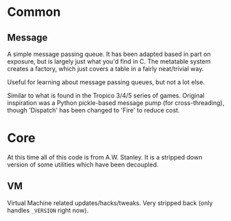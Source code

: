# Common

## Message

A simple message passing queue.  It has been adapted based in part on exposure, but is largely just what you'd find in C.  The metatable system creates a factory, which just covers a table in a fairly neat/trivial way.

Useful for learning about message passing queues, but not a lot else.

Similar to what is found in the Tropico 3/4/5 series of games.  Original inspiration was a Python pickle-based message pump (for cross-threading), though 'Dispatch' has been changed to 'Fire' to reduce cost.


# Core

At this time all of this code is from A.W. Stanley.  It is a stripped down version of some utilities which have been decoupled.

## VM

Virtual Machine related updates/hacks/tweaks.  Very stripped back (only handles `_VERSION` right now).